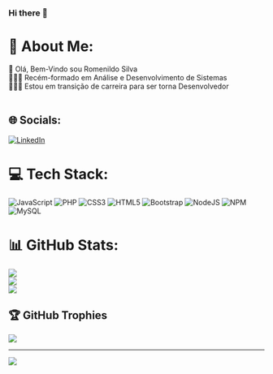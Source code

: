 ### Hi there 👋

# 💫 About Me:
👋 Olá, Bem-Vindo sou Romenildo Silva<br>👨🏾‍🎓 Recém-formado em Análise e Desenvolvimento de Sistemas<br>👩🏾‍💻 Estou em transição de carreira para ser torna Desenvolvedor<br><br>


## 🌐 Socials:
[![LinkedIn](https://img.shields.io/badge/LinkedIn-%230077B5.svg?logo=linkedin&logoColor=white)](https://linkedin.com/in/https://www.linkedin.com/in/romenildo-silva-07102b132/) 

# 💻 Tech Stack:
![JavaScript](https://img.shields.io/badge/javascript-%23323330.svg?style=for-the-badge&logo=javascript&logoColor=%23F7DF1E) ![PHP](https://img.shields.io/badge/php-%23777BB4.svg?style=for-the-badge&logo=php&logoColor=white) ![CSS3](https://img.shields.io/badge/css3-%231572B6.svg?style=for-the-badge&logo=css3&logoColor=white) ![HTML5](https://img.shields.io/badge/html5-%23E34F26.svg?style=for-the-badge&logo=html5&logoColor=white) ![Bootstrap](https://img.shields.io/badge/bootstrap-%23563D7C.svg?style=for-the-badge&logo=bootstrap&logoColor=white) ![NodeJS](https://img.shields.io/badge/node.js-6DA55F?style=for-the-badge&logo=node.js&logoColor=white) ![NPM](https://img.shields.io/badge/NPM-%23000000.svg?style=for-the-badge&logo=npm&logoColor=white) ![MySQL](https://img.shields.io/badge/mysql-%2300f.svg?style=for-the-badge&logo=mysql&logoColor=white)
# 📊 GitHub Stats:
![](https://github-readme-stats.vercel.app/api?username=Romenildo-max&theme=dark&hide_border=false&include_all_commits=false&count_private=false)<br/>
![](https://github-readme-streak-stats.herokuapp.com/?user=Romenildo-max&theme=dark&hide_border=false)<br/>
![](https://github-readme-stats.vercel.app/api/top-langs/?username=Romenildo-max&theme=dark&hide_border=false&include_all_commits=false&count_private=false&layout=compact)

## 🏆 GitHub Trophies
![](https://github-profile-trophy.vercel.app/?username=Romenildo-max&theme=radical&no-frame=false&no-bg=true&margin-w=4)

---
[![](https://visitcount.itsvg.in/api?id=Romenildo-max&icon=0&color=0)](https://visitcount.itsvg.in)

<!-- Proudly created with GPRM ( https://gprm.itsvg.in ) -->

